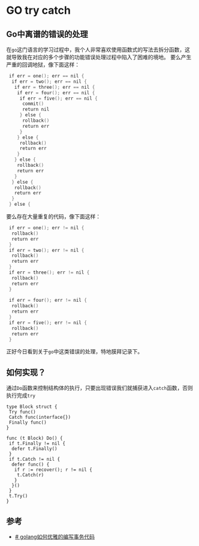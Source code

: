 # GO try catch

## Go中离谱的错误的处理

在`go`这门语言的学习过程中，我个人非常喜欢使用函数式的写法去拆分函数，这就导致我在对应的多个步骤的功能错误处理过程中陷入了困难的境地。
要么产生严重的回调地狱，像下面这样：
```go
 if err = one(); err == nil {  
  if err = two(); err == nil {  
   if err = three(); err == nil {  
    if err = four(); err == nil {  
     if err = five(); err == nil {  
      commit()  
      return nil  
     } else {  
      rollback()  
      return err  
     }  
    } else {  
     rollback()  
     return err  
    }  
   } else {  
    rollback()  
    return err  
   }  
  } else {  
   rollback()  
   return err  
  }  
 } else {
```

要么存在大量重复的代码，像下面这样：

```go
 if err = one(); err != nil {  
  rollback()  
  return err  
 }  
 if err = two(); err != nil {  
  rollback()  
  return err  
 }  
 if err = three(); err != nil {  
  rollback()  
  return err  
 }  
  
 if err = four(); err != nil {  
  rollback()  
  return err  
 }  
 if err = five(); err != nil {  
  rollback()  
  return err  
 }
```
正好今日看到关于`go`中这类错误的处理，特地膜拜记录下。

## 如何实现？
通过`Do`函数来控制结构体的执行，只要出现错误我们就捕获进入`catch`函数，否则执行完成`try`

```
type Block struct {  
 Try func()  
 Catch func(interface{})  
 Finally func()  
}  
  
func (t Block) Do() {  
 if t.Finally != nil {  
  defer t.Finally()  
 }  
 if t.Catch != nil {  
  defer func() {  
   if r := recover(); r != nil {  
    t.Catch(r)  
   }  
  }()  
 }  
 t.Try()  
}
```


## 参考
- [# golang如何优雅的编写事务代码](https://mp.weixin.qq.com/s/JMeurhmAsYFPjpeMMbPdiQ)